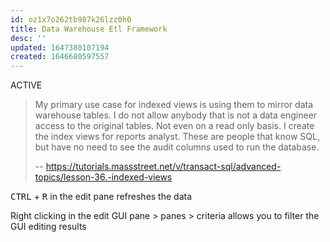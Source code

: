 ```yaml
---
id: oz1x7o262tb987k26lzz0h0
title: Data Warehouse Etl Framework
desc: ''
updated: 1647380107194
created: 1646680597557
---
```


ACTIVE

> My primary use case for indexed views is using them to mirror data warehouse tables. I do not allow anybody that is not a data engineer access to the original tables. Not even on a read only basis. I create the index views for reports analyst. These are people that know SQL, but have no need to see the audit columns used to run the database.
>
> -- <https://tutorials.massstreet.net/v/transact-sql/advanced-topics/lesson-36.-indexed-views>

<kbd>CTRL</kbd> + <kbd>R</kbd> in the edit pane refreshes the data

Right clicking in the edit GUI pane > panes > criteria allows you to filter the GUI editing results